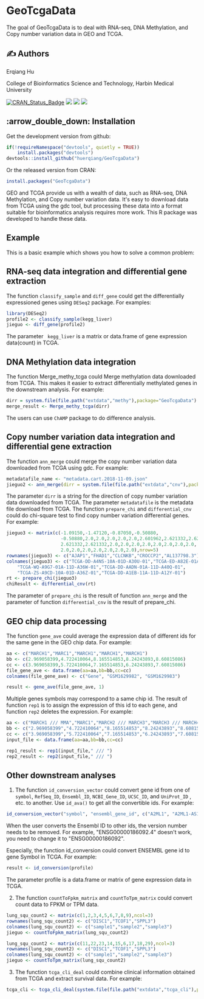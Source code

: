 

# GeoTcgaData

The goal of GeoTcgaData is to deal with RNA-seq, DNA Methylation, and Copy 
number variation data in GEO and TCGA.

## :writing_hand: Authors
Erqiang Hu

College of Bioinformatics Science and Technology, Harbin Medical University

[![CRAN_Status_Badge](http://www.r-pkg.org/badges/version/GeoTcgaData?color=green)](https://cran.r-project.org/package=GeoTcgaData)
![](https://cranlogs.r-pkg.org/badges/grand-total/GeoTcgaData?color=green)
![](https://cranlogs.r-pkg.org/badges/GeoTcgaData?color=green)
![](https://cranlogs.r-pkg.org/badges/last-week/GeoTcgaData?color=green)

## :arrow\_double\_down: Installation

Get the development version from github:

```r
if(!requireNamespace("devtools", quietly = TRUE))
    install.packages("devtools")
devtools::install_github("huerqiang/GeoTcgaData")
```
Or  the released version from CRAN:

``` r
install.packages("GeoTcgaData")
```
GEO and TCGA provide us with a wealth of data, such as RNA-seq, DNA Methylation,  and Copy number variation data. It's easy to download data from TCGA using the  gdc tool, but processing these data into a format suitable for bioinformatics  analysis requires more work. This R package was developed to handle these data.

## Example

This is a basic example which shows you how to solve a common problem:

## RNA-seq data integration and differential gene extraction
The function `classify_sample` and `diff_gene` could get the differentially expressioned genes using `DESeq2` package. For examples:
```r
library(DESeq2)
profile2 <- classify_sample(kegg_liver) 
jieguo <- diff_gene(profile2)
```

The parameter ` kegg_liver` is a matrix or data.frame of gene expression data(count) in TCGA.

## DNA Methylation data integration 
The function Merge_methy_tcga could Merge methylation data downloaded from TCGA. This makes it easier to extract differentially methylated genes in the downstream analysis. For example:

```r
dirr = system.file(file.path("extdata","methy"),package="GeoTcgaData")
merge_result <- Merge_methy_tcga(dirr)
```
The users can use `ChAMP` package to do difference analysis.




## Copy number variation data integration and differential gene extraction
The function `ann_merge` could merge the copy number variation data downloaded from TCGA using gdc. For example:

```r
metadatafile_name <- "metadata.cart.2018-11-09.json"
jieguo2 <- ann_merge(dirr = system.file(file.path("extdata","cnv"),package="GeoTcgaData"),metadatafile=metadatafile_name)
```

The parameter `dirr` is a string for the direction of copy number variation data downloaded from TCGA. The parameter `metadatafile` is the metadata file download from TCGA.
The function `prepare_chi` and `differential_cnv` could do chi-square test to find copy number variation differential genes. For example:

```r
jieguo3 <- matrix(c(-1.09150,-1.47120,-0.87050,-0.50880,
                    -0.50880,2.0,2.0,2.0,2.0,2.0,2.601962,2.621332,2.621332,
                    2.621332,2.621332,2.0,2.0,2.0,2.0,2.0,2.0,2.0,2.0,
                    2.0,2.0,2.0,2.0,2.0,2.0,2.0),nrow=5)
rownames(jieguo3) <- c("AJAP1","FHAD1","CLCNKB","CROCCP2","AL137798.3")
colnames(jieguo3) <- c("TCGA-DD-A4NS-10A-01D-A30U-01","TCGA-ED-A82E-01A-11D-A34Y-01",
    "TCGA-WQ-A9G7-01A-11D-A36W-01","TCGA-DD-AADN-01A-11D-A40Q-01",
    "TCGA-ZS-A9CD-10A-01D-A36Z-01","TCGA-DD-A1EB-11A-11D-A12Y-01")
rt <- prepare_chi(jieguo3)
chiResult <- differential_cnv(rt)
```

The parameter of `prepare_chi` is the result of function `ann_merge` and the parameter of function `differential_cnv` is the result of prepare_chi.

## GEO chip data processing
The function `gene_ave` could average the expression data of different ids for the same gene in the GEO chip data. For example:

```r
aa <- c("MARCH1","MARC1","MARCH1","MARCH1","MARCH1")
bb <- c(2.969058399,4.722410064,8.165514853,8.24243893,8.60815086)
cc <- c(3.969058399,5.722410064,7.165514853,6.24243893,7.60815086)
file_gene_ave <- data.frame(aa=aa,bb=bb,cc=cc)
colnames(file_gene_ave) <- c("Gene", "GSM1629982", "GSM1629983")

result <- gene_ave(file_gene_ave, 1)
```

Multiple genes symbols may correspond to a same chip id. The result of function `rep1` is to assign the expression of this id to each gene, and function `rep2` deletes the expression. For example:

```r
aa <- c("MARCH1 /// MMA","MARC1","MARCH2 /// MARCH3","MARCH3 /// MARCH4","MARCH1")
bb <- c("2.969058399","4.722410064","8.165514853","8.24243893","8.60815086")
cc <- c("3.969058399","5.722410064","7.165514853","6.24243893","7.60815086")
input_file <- data.frame(aa=aa,bb=bb,cc=cc)

rep1_result <- rep1(input_file," /// ")
rep2_result <- rep2(input_file," /// ")
```

## Other downstream analyses

1. The function `id_conversion_vector` could convert gene id from one of `symbol`, `RefSeq_ID`, `Ensembl_ID`, `NCBI_Gene_ID`, `UCSC_ID`, and `UniProt_ID` , etc. to another. Use `id_ava()` to get all the convertible ids. For example:

```r
id_conversion_vector("symbol", "ensembl_gene_id", c("A2ML1", "A2ML1-AS1", "A4GALT", "A12M1", "AAAS")) 

```


When the user converts the Ensembl ID to other ids, the version number needs to be removed. For example, "ENSG00000186092.4" doesn't work, you need to change it to "ENSG00000186092".

Especially, the function id_conversion could convert  ENSEMBL gene id to gene Symbol in TCGA. For example:

```r
result <- id_conversion(profile)
```

The parameter profile is a data.frame or matrix of gene expression data in TCGA.

2. The function `countToFpkm_matrix` and `countToTpm_matrix` could convert count data to FPKM or TPM data.

```r
lung_squ_count2 <- matrix(c(1,2,3,4,5,6,7,8,9),ncol=3)
rownames(lung_squ_count2) <- c("DISC1","TCOF1","SPPL3")
colnames(lung_squ_count2) <- c("sample1","sample2","sample3")
jieguo <- countToFpkm_matrix(lung_squ_count2)
```

```r
lung_squ_count2 <- matrix(c(11,22,23,14,15,6,17,18,29),ncol=3)
rownames(lung_squ_count2) <- c("DISC1","TCOF1","SPPL3")
colnames(lung_squ_count2) <- c("sample1","sample2","sample3")
jieguo <- countToTpm_matrix(lung_squ_count2)
```
3. The function `tcga_cli_deal` could combine clinical information obtained from TCGA and extract survival data. For example:

```r
tcga_cli <- tcga_cli_deal(system.file(file.path("extdata","tcga_cli"),package="GeoTcgaData"))
```
